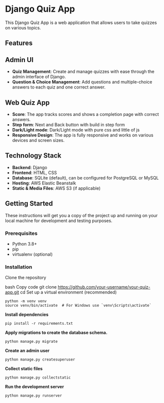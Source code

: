 # Django Quiz App

This Django Quiz App is a web application that allows users to take quizzes on various topics.

## Features

  ## Admin UI
  - **Quiz Management**: Create and manage quizzes with ease through the admin interface of Django.
  - **Question & Choice Management**: Add questions and multiple-choice answers to each quiz and one correct answer.

  ## Web Quiz App
  - **Score**: The app tracks scores and shows a completion page with correct answers.
  - **Step form**: Next and Back button with build in step form
  - **Dark/Light mode**: Dark/Light mode with pure css and little of js
  - **Responsive Design**: The app is fully responsive and works on various devices and screen sizes.

## Technology Stack

- **Backend**: Django
- **Frontend**: HTML, CSS
- **Database**: SQLite (default), can be configured for PostgreSQL or MySQL
- **Hosting**: AWS Elastic Beanstalk
- **Static & Media Files**: AWS S3 (if applicable)

## Getting Started

These instructions will get you a copy of the project up and running on your local machine for development and testing purposes.

### Prerequisites

- Python 3.8+
- pip
- virtualenv (optional)

### Installation

Clone the repository

bash
Copy code
git clone https://github.com/your-username/your-quiz-app.git
cd 
Set up a virtual environment (recommended)

```
python -m venv venv
source venv/bin/activate  # For Windows use `venv\Scripts\activate`
```
**Install dependencies**

```pip install -r requirements.txt```

**Apply migrations to create the database schema.**

```
python manage.py migrate
```
**Create an admin user**

```
python manage.py createsuperuser
```
**Collect static files**

```
python manage.py collectstatic
```
**Run the development server**

```
python manage.py runserver
```

